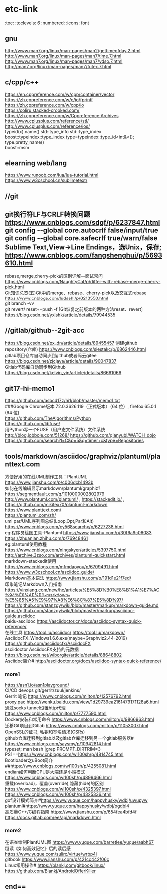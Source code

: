 # etc-link
:toc:
:toclevels: 6
:numbered:
:icons: font

## gnu
http://www.man7.org/linux/man-pages/man2/gettimeofday.2.html  
http://www.man7.org/linux/man-pages/man7/time.7.html  
http://www.man7.org/linux/man-pages/man7/vdso.7.html  
http://man7.org/linux/man-pages/man7/futex.7.html  

## c/cpp/c++
https://en.cppreference.com/w/cpp/container/vector  
https://zh.cppreference.com/w/c/io/fprintf  
https://zh.cppreference.com/w/cpp/io  
https://coliru.stacked-crooked.com/  
https://zh.cppreference.com/w/Cppreference:Archives  
http://www.cplusplus.com/reference/stl/  
http://www.cplusplus.com/reference/ios/  
typeid(x).name()  std::type_info  std::type_index  
boost::typeindex::type_index type=typeindex::type_id<int&>(); type.pretty_name()  
boost::msm  

## elearning web/lang
https://www.runoob.com/lua/lua-tutorial.html  
https://www.w3cschool.cn/sublimetext/  


## //git
git换行符LF与CRLF转换问题 https://www.cnblogs.com/sdgf/p/6237847.html  
git config --global core.autocrlf false/input/true  
git config --global core.safecrlf true/warn/false  
Sublime Text,View->Line Endings，选Unix，保存;  
https://www.cnblogs.com/fangshenghui/p/5693610.html  
--  
rebase,merge,cherry-pick的区别详解—面试常问 https://www.cnblogs.com/NaughtyCat/p/differ-with-rebase-merge-cherry-pick.html  
Git知识总览(五)Git中的merge、rebase、cherry-pick以及交互式rebase https://www.cnblogs.com/ludashi/p/8213550.html  
git branch -vv  
git revert/ reset++push -f [Git恢复之前版本的两种方法reset、revert] https://blog.csdn.net/yxlshk/article/details/79944535  


## //gitlab/github--2git-acc
https://blog.csdn.net/px_dn/article/details/89455457 
创建github repository(仓库) https://www.cnblogs.com/siestakc/p/6862446.html  
gitlab项目仓库自动同步到github或者码云gitee https://blog.csdn.net/zjcjava/article/details/90047837  
Gitlab代码库自动同步到Github https://blog.csdn.net/kelvin_yin/article/details/86661066  

## git17-hi-memo1
https://github.com/asbcd17z/hi1/blob/master/memo1.txt  
###Google Chrome版本 72.0.3626.119（正式版本）（64 位）, firefox 65.0.1 (64 位)  
https://github.com/TheAlgorithms/Python  
https://github.com/libfuse/  
用Python写一个FUSE（用户态文件系统）文件系统 http://blog.jobbole.com/51268/
https://github.com/qianyubl/WATCH_dojo  
https://github.com/search?l=C&p=5&q=timer+c&type=Repositories  


## tools/markdown/asciidoc/graphviz/plantuml/planttext.com
方便好用的在线UML制作工具：PlantUML https://www.jianshu.com/p/c006dcb1493b  
如何在线编辑显示markdown/plantuml/graphiz? https://segmentfault.com/q/1010000002802979  
http://www.plantuml.com/plantuml/ , https://stackedit.io/ , https://github.com/mikitex70/plantuml-markdown  
https://www.planttext.com/  
https://plantuml.com/zh/  
uml par/UML序列图总结(Loop,Opt,Par和Alt) https://www.cnblogs.com/cy568searchx/p/6227238.html  
eg:程序员绘图工具-Plantuml https://www.jianshu.com/p/30f6a9c06083  https://zhuanlan.zhihu.com/p/76948461  
eg:plantuml使用教程 https://www.cnblogs.com/ningskyer/articles/5397750.html  http://archive.3zso.com/archives/plantuml-quickstart.html  
markdown-stackedit使用 https://www.cnblogs.com/mfmdaoyou/p/6709491.html  
https://www.w3cschool.cn/asciidoc_guide/  
Markdown基本语法 https://www.jianshu.com/p/191d1e21f7ed/  
印象笔记Markdown入门指南 https://yinxiang.com/new/hc/articles/%E5%8D%B0%E8%B1%A1%E7%AC%94%E8%AE%B0-markdown-%E5%85%A5%E9%97%A8%E6%8C%87%E5%8D%97/  
https://github.com/stanzgy/wiki/blob/master/markup/markdown-guide.md  
https://github.com/stanzgy/wiki/blob/master/markup/asciidoc-guide.asciidoc  
baidu-asciidoc https://asciidoctor.cn/docs/asciidoc-syntax-quick-reference/  
在线工具 https://tool.lu/asciidoc/  https://tool.lu/markdown/  
AsciidocFX_Windows1.6.6.exe(maybe+Graphviz2.44-2019) https://github.com/asciidocfx/AsciidocFX  
asciidoctor  AsciidocFX支持的元数据 https://blog.csdn.net/wiborgite/article/details/88648802  
Asciidoc简介#  http://asciidoctor.org/docs/asciidoc-syntax-quick-reference/  


### more1
https://asn1.io/asn1playground/  
CI/CD devops  git/gerrit/zuul/jenkins/  
Gerrit 笔记 https://www.cnblogs.com/milton/p/12576792.html  
proxy.pac https://wenku.baidu.com/view/1d29739ea2161479171128a6.html  
通过socks tunnel设置http代理 https://www.cnblogs.com/milton/p/7777590.html  
Docker安装和常用命令 https://www.cnblogs.com/milton/p/9866963.html  
迁移Git项目到Gitlab https://www.cnblogs.com/milton/p/11053007.html  OpenSSL的证书, 私钥和签名请求(CSRs)  
github仓库迁移到gitlab以及gitlab仓库迁移到另一个gitlab服务器# https://www.cnblogs.com/saysmy/p/10942814.html  
typeset; man bash |grep PROMPT_DIRTRIM=3  PS1==https://www.cnblogs.com/wi100sh/p/4814745.html  
Bootloader之uBoot简介##https://www.cnblogs.com/wi100sh/p/4255081.html  
endian如何判断CPU是大端还是小端模式 https://www.cnblogs.com/wi100sh/p/4899466.html  
重载(overload)，覆盖(override),隐藏(hide)的区别 https://www.cnblogs.com/wi100sh/p/4325397.html https://www.cnblogs.com/wi100sh/p/4325336.html  
gof设计模式简介#https://www.yuque.com/happyhusky/wdbj/uwupyw  plantuml#https://www.yuque.com/happyhusky/wdbj/ogdbl4  
高质量C++/C编程指南 https://www.jianshu.com/p/654fea4bfd4f  
https://docs.gitlab.com/ee/api/markdown.html  

### more2
在语雀绘制PlantUML图 https://www.yuque.com/barretlee/yuque/aabh67  
糙读《如何高效记忆》后的读后感 https://www.yuque.com/sulirc/virtue/wrbp4i  
gitbook https://www.jianshu.com/p/421cc442f06c  
Linux常用操作# https://blankj.com/gitbook/linux/ https://github.com/Blankj/AndroidOfferKiller  

## end==
